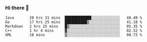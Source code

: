 ### Hi there 👋

<!--
**yeya24/yeya24** is a ✨ _special_ ✨ repository because its `README.md` (this file) appears on your GitHub profile.

Here are some ideas to get you started:

- 🔭 I’m currently working on ...
- 🌱 I’m currently learning ...
- 👯 I’m looking to collaborate on ...
- 🤔 I’m looking for help with ...
- 💬 Ask me about ...
- 📫 How to reach me: ...
- 😄 Pronouns: ...
- ⚡ Fun fact: ...
-->

<!--START_SECTION:waka-->
```text
Java       20 hrs 31 mins  ████████████░░░░░░░░░░░░░   48.49 % 
Go         17 hrs 25 mins  ██████████▒░░░░░░░░░░░░░░   41.18 % 
Markdown   2 hrs 15 mins   █▒░░░░░░░░░░░░░░░░░░░░░░░   05.35 % 
C++        1 hr 4 mins     ▓░░░░░░░░░░░░░░░░░░░░░░░░   02.52 % 
XML        18 mins         ▒░░░░░░░░░░░░░░░░░░░░░░░░   00.73 % 
```
<!--END_SECTION:waka-->
